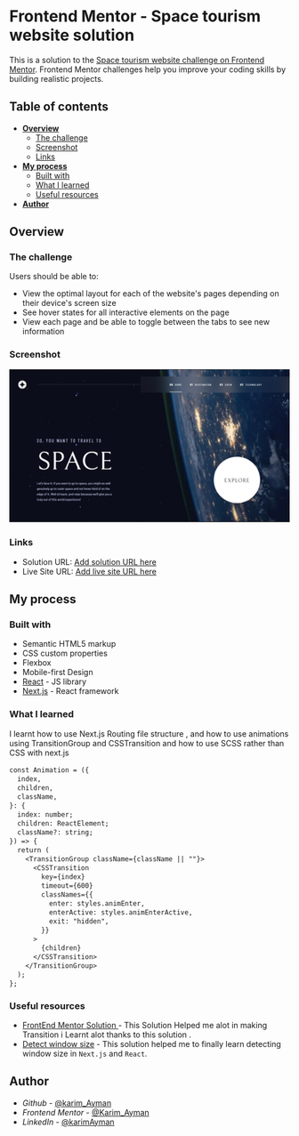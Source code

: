 # Frontend Mentor - Space tourism website solution

This is a solution to the [Space tourism website challenge on Frontend Mentor](https://www.frontendmentor.io/challenges/space-tourism-multipage-website-gRWj1URZ3). Frontend Mentor challenges help you improve your coding skills by building realistic projects.

## Table of contents

- **[Overview](#overview)**
  - [The challenge](#the-challenge)
  - [Screenshot](#screenshot)
  - [Links](#links)
- **[My process](#my-process)**
  - [Built with](#built-with)
  - [What I learned](#what-i-learned)
  - [Useful resources](#useful-resources)
- **[Author](#author)**

## Overview

### The challenge

Users should be able to:

- View the optimal layout for each of the website's pages depending on their device's screen size
- See hover states for all interactive elements on the page
- View each page and be able to toggle between the tabs to see new information

### Screenshot

![](./public/images/screens/home.png)

### Links

- Solution URL: [Add solution URL here](https://github.com/KarimAyman97/space-tourism)
- Live Site URL: [Add live site URL here](https://space-tourism-o9i9j1js7-karimayman97.vercel.app/)

## My process

### Built with

- Semantic HTML5 markup
- CSS custom properties
- Flexbox
- Mobile-first Design
- [React](https://reactjs.org/) - JS library
- [Next.js](https://nextjs.org/) - React framework

### What I learned

I learnt how to use Next.js Routing file structure , and how to use animations using TransitionGroup and CSSTransition
and how to use SCSS rather than CSS with next.js

```JSX
const Animation = ({
  index,
  children,
  className,
}: {
  index: number;
  children: ReactElement;
  className?: string;
}) => {
  return (
    <TransitionGroup className={className || ""}>
      <CSSTransition
        key={index}
        timeout={600}
        classNames={{
          enter: styles.animEnter,
          enterActive: styles.animEnterActive,
          exit: "hidden",
        }}
      >
        {children}
      </CSSTransition>
    </TransitionGroup>
  );
};
```

### Useful resources

- [FrontEnd Mentor Solution ](https://www.frontendmentor.io/solutions/space-tourism-website-with-nextjs-and-tailwindcss-qgIuCdMidQ) - This Solution Helped me alot in making Transition i Learnt alot thanks to this solution .
- [Detect window size](https://stackoverflow.com/a/63408216) - This solution helped me to finally learn detecting window size in `Next.js` and `React`.

## Author

- _Github_ - [@karim_Ayman](https://github.com/KarimAyman97)
- _Frontend Mentor_ - [@Karim_Ayman](https://www.frontendmentor.io/profile/KarimAyman97)
- _LinkedIn_ - [@karimAyman](https://www.linkedin.com/in/karimayman97/)
